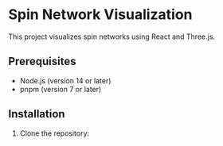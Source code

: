 # Spin Network Visualization

This project visualizes spin networks using React and Three.js.

## Prerequisites

- Node.js (version 14 or later)
- pnpm (version 7 or later)

## Installation

1. Clone the repository:

